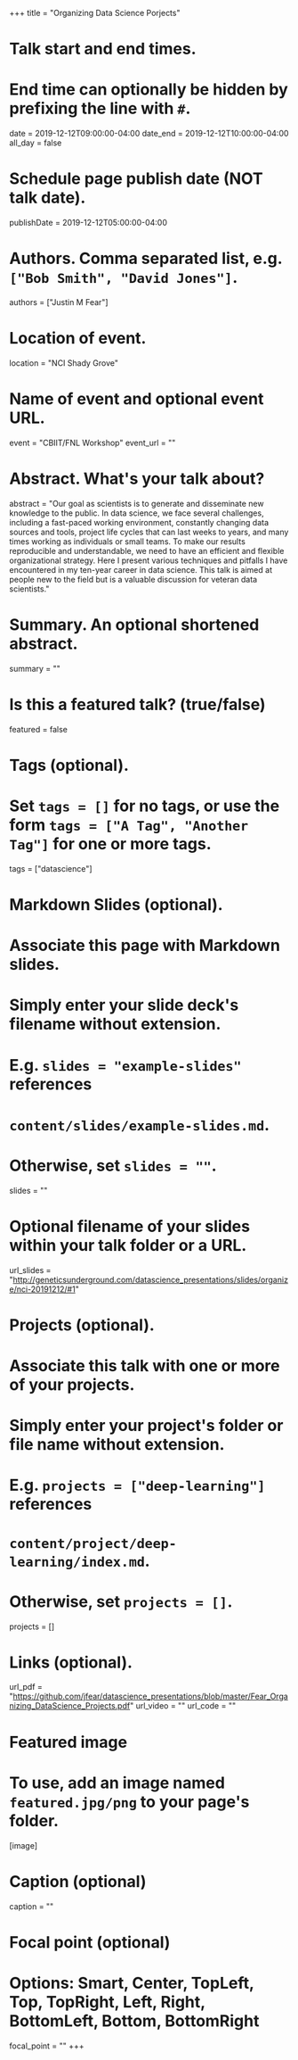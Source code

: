 +++
title = "Organizing Data Science Porjects"

# Talk start and end times.
#   End time can optionally be hidden by prefixing the line with `#`.
date = 2019-12-12T09:00:00-04:00
date_end = 2019-12-12T10:00:00-04:00
all_day = false

# Schedule page publish date (NOT talk date).
publishDate = 2019-12-12T05:00:00-04:00

# Authors. Comma separated list, e.g. `["Bob Smith", "David Jones"]`.
authors = ["Justin M Fear"]

# Location of event.
location = "NCI Shady Grove"

# Name of event and optional event URL.
event = "CBIIT/FNL Workshop"
event_url = ""

# Abstract. What's your talk about?
abstract = "Our goal as scientists is to generate and disseminate new knowledge to the public. In data science, we face several challenges, including a fast-paced working environment, constantly changing data sources and tools, project life cycles that can last weeks to years, and many times working as individuals or small teams. To make our results reproducible and understandable, we need to have an efficient and flexible organizational strategy. Here I present various techniques and pitfalls I have encountered in my ten-year career in data science. This talk is aimed at people new to the field but is a valuable discussion for veteran data scientists."

# Summary. An optional shortened abstract.
summary = ""

# Is this a featured talk? (true/false)
featured = false

# Tags (optional).
#   Set `tags = []` for no tags, or use the form `tags = ["A Tag", "Another Tag"]` for one or more tags.
tags = ["datascience"]

# Markdown Slides (optional).
#   Associate this page with Markdown slides.
#   Simply enter your slide deck's filename without extension.
#   E.g. `slides = "example-slides"` references 
#   `content/slides/example-slides.md`.
#   Otherwise, set `slides = ""`.
slides = ""

# Optional filename of your slides within your talk folder or a URL.
url_slides = "http://geneticsunderground.com/datascience_presentations/slides/organize/nci-20191212/#1"

# Projects (optional).
#   Associate this talk with one or more of your projects.
#   Simply enter your project's folder or file name without extension.
#   E.g. `projects = ["deep-learning"]` references 
#   `content/project/deep-learning/index.md`.
#   Otherwise, set `projects = []`.
projects = []

# Links (optional).
url_pdf = "https://github.com/jfear/datascience_presentations/blob/master/Fear_Organizing_DataScience_Projects.pdf"
url_video = ""
url_code = ""

# Featured image
# To use, add an image named `featured.jpg/png` to your page's folder. 
[image]
  # Caption (optional)
  caption = ""

  # Focal point (optional)
  # Options: Smart, Center, TopLeft, Top, TopRight, Left, Right, BottomLeft, Bottom, BottomRight
  focal_point = ""
+++
